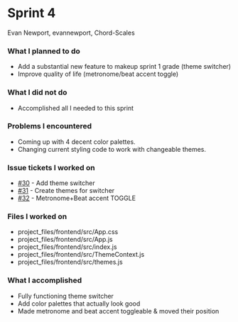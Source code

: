 # Sprint 4
Evan Newport, evannewport, Chord-Scales

### What I planned to do
- Add a substantial new feature to makeup sprint 1 grade (theme switcher)
- Improve quality of life (metronome/beat accent toggle)

### What I did not do
- Accomplished all I needed to this sprint

### Problems I encountered
- Coming up with 4 decent color palettes.
- Changing current styling code to work with changeable themes.

### Issue tickets I worked on
- [#30](https://github.com/utk-cs340-fall24/Chord-Scales/issues/30) - Add theme switcher
- [#31](https://github.com/utk-cs340-fall24/Chord-Scales/issues/31) - Create themes for switcher
- [#32](https://github.com/utk-cs340-fall24/Chord-Scales/issues/32) - Metronome+Beat accent TOGGLE


### Files I worked on
- project_files/frontend/src/App.css
- project_files/frontend/src/App.js
- project_files/frontend/src/index.js
- project_files/frontend/src/ThemeContext.js
- project_files/frontend/src/themes.js

### What I accomplished
- Fully functioning theme switcher
- Add color palettes that actually look good
- Made metronome and beat accent toggleable & moved their position

